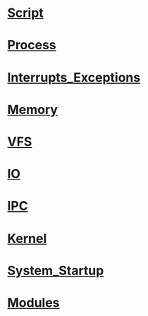# [Script](script.md)

# [Process](process.md)

# [Interrupts_Exceptions](Interrupts_Exceptions.md)

# [Memory](Memory.md)

# [VFS](VFS.md)

# [IO](IO.md)

# [IPC](IPC.md)

# [Kernel](kernel.md)

# [System_Startup](System_Startup.md)

# [Modules](Modules.md)

